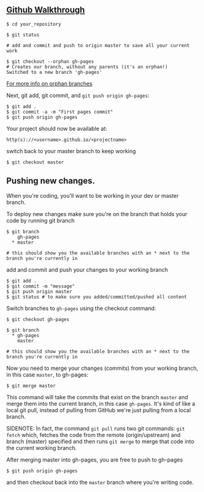 ## [Github Walkthrough](https://help.github.com/articles/creating-project-pages-manually/)

```
$ cd your_repository

$ git status

# add and commit and push to origin master to save all your current work
```

```
$ git checkout --orphan gh-pages
# Creates our branch, without any parents (it's an orphan!)
Switched to a new branch 'gh-pages'
```

[For more info on orphan branches](https://gist.github.com/ColinTheRobot/9c22a8205bb42509d9dc11e6fd06eccf)

Next, git add, git commit, and `git push origin gh-pages`:

```
$ git add .
$ git commit -a -m "First pages commit"
$ git push origin gh-pages
```



Your project should now be available at:

`http(s)://<username>.github.io/<projectname>`

switch back to your master branch to keep working

```
$ git checkout master
```

## Pushing new changes. 

When you're coding, you'll want to be working in your dev or master branch. 

To deploy new changes make sure you're on the branch that holds your code by running git branch

```
$ git branch
    gh-pages
  * master

# this should show you the available branches with an * next to the branch you're currently in
```

add and commit and push your changes to your working branch

```
$ git add .
$ git commit -m "message"
$ git push origin master
$ git status # to make sure you added/committed/pushed all content
```

Switch branches to `gh-pages` using the checkout command: 

```
$ git checkout gh-pages

$ git branch
  * gh-pages
    master

# this should show you the available branches with an * next to the branch you're currently in
```

Now you need to merge your changes (commits) from your working branch, in this case `master`, to gh-pages:

```
$ git merge master
```

This command will take the commits that exist on the branch `master` and merge them into the current branch, in this case `gh-pages`. It's kind of like a local git pull, instead of pulling from GitHub we're just pulling from a local branch. 

SIDENOTE: In fact, the command `git pull` runs two git commands: `git fetch` which, fetches the code from the remote (origin/upstream) and branch (master) specified and then runs `git merge` to merge that code into the current working branch. 

After merging master into gh-pages, you are free to push to gh-pages 

```
$ git push origin gh-pages
```

and then checkout back into the `master` branch where you're writing code.